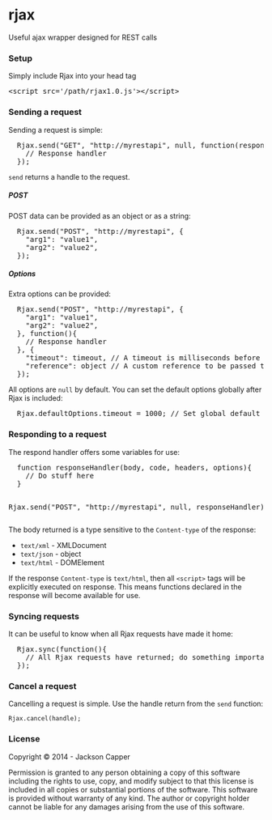 <h1>rjax</h1>

<p>Useful ajax wrapper designed for REST calls</p>

<h3>Setup</h3>
<p>Simply include Rjax into your head tag</p>
<pre>&lt;script src='/path/rjax1.0.js'&gt;&lt;/script&gt;</pre>

<h3>Sending a request</h3>
<p>Sending a request is simple:</p>
<pre>
  Rjax.send("GET", "http://myrestapi", null, function(response){
    // Response handler
  });
</pre>
<p><code>send</code> returns a handle to the request.</p>

<h5>POST</h5>
<p>POST data can be provided as an object or as a string:</p>
<pre>
  Rjax.send("POST", "http://myrestapi", {
    "arg1": "value1",
    "arg2": "value2",
  });
</pre>

<h5>Options</h5>
<p>Extra options can be provided:</p>
<pre>
  Rjax.send("POST", "http://myrestapi", {
    "arg1": "value1",
    "arg2": "value2",
  }, function(){
    // Response handler
  }, {
    "timeout": timeout, // A timeout is milliseconds before the request is cancelled
    "reference": object // A custom reference to be passed to the response handler
  });
</pre>
<p>All options are <code>null</code> by default. You can set the default options globally after Rjax is included:</p>
<pre>
  Rjax.defaultOptions.timeout = 1000; // Set global default timeout to 1 second
</pre>

<h3>Responding to a request</h3>
The respond handler offers some variables for use:
<pre>
  function responseHandler(body, code, headers, options){
    // Do stuff here
  }
  
  Rjax.send("POST", "http://myrestapi", null, responseHandler);
</pre>
<p>The body returned is a type sensitive to the <code>Content-type</code> of the response:</p>
<ul>
  <li><code>text/xml</code> - XMLDocument</li>
  <li><code>text/json</code> - object</li>
  <li><code>text/html</code> - DOMElement</li>
</ul>
<p>If the response <code>Content-type</code> is <code>text/html</code>, then all <code>&lt;script&gt;</code> tags will be explicitly executed on response. This means functions declared in the response will become available for use.

<h3>Syncing requests</h3>
<p>It can be useful to know when all Rjax requests have made it home:</p>
<pre>
  Rjax.sync(function(){
    // All Rjax requests have returned; do something important
  });
</pre>

<h3>Cancel a request</h3>
<p>Cancelling a request is simple. Use the handle return from the <code>send</code> function:</p>
<code>Rjax.cancel(handle);</code>

<h3>License</h3>
<p>Copyright © 2014 - Jackson Capper</p>
<p>Permission is granted to any person obtaining a copy of this software including the rights to use, copy, and modify subject to that this license is included in all copies or substantial portions of the software. This software is provided without warranty of any kind. The author or copyright holder cannot be liable for any damages arising from the use of this software.</p>
